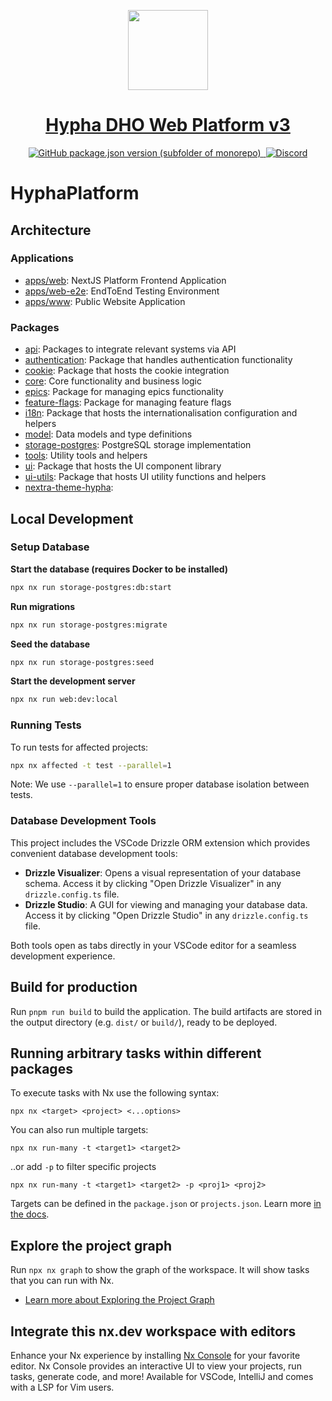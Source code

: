<p align="center">
  <a href="https://hypha.earth/">
    <img src="https://hypha.earth/wp-content/themes/hypha-theme/img/round-logo.svg" height="128">
    <h1 align="center">Hypha DHO Web Platform v3</h1>
  </a>
</p>

<p align="center">
  <a aria-label="GitHub version" href="https://github.com/hypha-dao/hypha-web">
    <img alt="GitHub package.json version (subfolder of monorepo)" src="https://img.shields.io/github/package-json/v/hypha-dao/hypha-web?style=for-the-badge&labelColor=000000">
  </a>
  <a aria-label="License" href="https://github.com/hypha-dao/dho-web-client/blob/master/license.md">
    <img alt="" src="https://img.shields.io/github/license/hypha-dao/dho-web-client?style=for-the-badge&labelColor=000000">
  </a>
  <a aria-label="Join the community on GitHub" href="https://github.com/hypha-dao/dho-web-client/discussions">
    <img alt="Discord" src="https://img.shields.io/discord/722537361480613950?style=for-the-badge">
  </a>
</p>

# HyphaPlatform

## Architecture

### Applications

- [apps/web](./apps/web/README.md): NextJS Platform Frontend Application
- [apps/web-e2e](./apps/web-e2e/README.md): EndToEnd Testing Environment
- [apps/www](./apps/www/README.md): Public Website Application

### Packages

- [api](./packages/api/README.md): Packages to integrate relevant systems via API
- [authentication](./packages/authentication/README.md): Package that handles authentication functionality
- [cookie](./packages/cookie/README.md): Package that hosts the cookie integration
- [core](./packages/core/README.md): Core functionality and business logic
- [epics](./packages/epics/README.md): Package for managing epics functionality
- [feature-flags](./packages/feature-flags/README.md): Package for managing feature flags
- [i18n](./packages/i18n/README.md): Package that hosts the internationalisation configuration and helpers
- [model](./packages/model/README.md): Data models and type definitions
- [storage-postgres](./packages/storage-postgres/README.md): PostgreSQL storage implementation
- [tools](./packages/tools/README.md): Utility tools and helpers
- [ui](./packages/ui/README.md): Package that hosts the UI component library
- [ui-utils](./packages/ui-utils/README.md): Package that hosts UI utility functions and helpers
- [nextra-theme-hypha](./packages//nextra-theme-hypha/README.md):

## Local Development

### Setup Database

**Start the database (requires Docker to be installed)**

```bash
npx nx run storage-postgres:db:start
```

**Run migrations**

```bash
npx nx run storage-postgres:migrate
```

**Seed the database**

```bash
npx nx run storage-postgres:seed
```

**Start the development server**

```bash
npx nx run web:dev:local
```

### Running Tests

To run tests for affected projects:

```bash
npx nx affected -t test --parallel=1
```

Note: We use `--parallel=1` to ensure proper database isolation between tests.

### Database Development Tools

This project includes the VSCode Drizzle ORM extension which provides convenient database development tools:

- **Drizzle Visualizer**: Opens a visual representation of your database schema. Access it by clicking "Open Drizzle Visualizer" in any `drizzle.config.ts` file.
- **Drizzle Studio**: A GUI for viewing and managing your database data. Access it by clicking "Open Drizzle Studio" in any `drizzle.config.ts` file.

Both tools open as tabs directly in your VSCode editor for a seamless development experience.

## Build for production

Run `pnpm run build` to build the application. The build artifacts are stored in the output directory (e.g. `dist/` or `build/`), ready to be deployed.

## Running arbitrary tasks within different packages

To execute tasks with Nx use the following syntax:

```
npx nx <target> <project> <...options>
```

You can also run multiple targets:

```
npx nx run-many -t <target1> <target2>
```

..or add `-p` to filter specific projects

```
npx nx run-many -t <target1> <target2> -p <proj1> <proj2>
```

Targets can be defined in the `package.json` or `projects.json`. Learn more [in the docs](https://nx.dev/features/run-tasks).

## Explore the project graph

Run `npx nx graph` to show the graph of the workspace.
It will show tasks that you can run with Nx.

- [Learn more about Exploring the Project Graph](https://nx.dev/core-features/explore-graph)

## Integrate this nx.dev workspace with editors

Enhance your Nx experience by installing [Nx Console](https://nx.dev/nx-console) for your favorite editor. Nx Console
provides an interactive UI to view your projects, run tasks, generate code, and more! Available for VSCode, IntelliJ and
comes with a LSP for Vim users.
